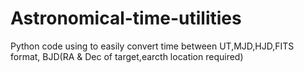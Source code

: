 # Astronomical-time-utilities
Python code using to easily convert time between UT,MJD,HJD,FITS format, BJD(RA &amp; Dec of target,earcth location required)

